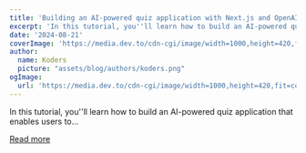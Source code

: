 ```yaml
---
title: 'Building an AI-powered quiz application with Next.js and OpenAI'
excerpt: 'In this tutorial, you''ll learn how to build an AI-powered quiz application that enables users to...'
date: '2024-08-21'
coverImage: 'https://media.dev.to/cdn-cgi/image/width=1000,height=420,fit=cover,gravity=auto,format=auto/https%3A%2F%2Fdev-to-uploads.s3.amazonaws.com%2Fuploads%2Farticles%2Ff04c0el5k9h0pee1pcpp.png'
author:
  name: Koders
  picture: "assets/blog/authors/koders.png"
ogImage:
  url: 'https://media.dev.to/cdn-cgi/image/width=1000,height=420,fit=cover,gravity=auto,format=auto/https%3A%2F%2Fdev-to-uploads.s3.amazonaws.com%2Fuploads%2Farticles%2Ff04c0el5k9h0pee1pcpp.png'
---
```


In this tutorial, you''ll learn how to build an AI-powered quiz application that enables users to...

[Read more](https://dev.to/latitude/building-an-ai-powered-quiz-application-with-nextjs-and-openai-2673)
